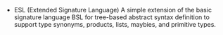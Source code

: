 + ESL (Extended Signature Language)
A simple extension of the basic signature language BSL for tree-based abstract syntax definition to support type synonyms, products, lists, maybies, and primitive types.